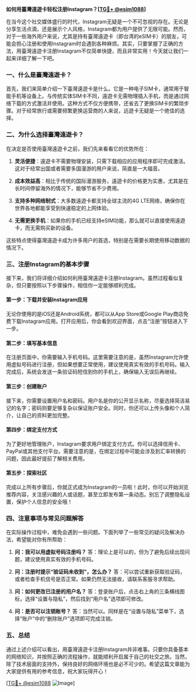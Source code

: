 **如何用臺灣遠遊卡轻松注册Instagram？[[TG💪+ @esim1088](https://t.me/s/esim1088)]**

在当今这个社交媒体盛行的时代，Instagram无疑是一个不可忽视的存在。无论是分享生活点滴，还是展示个人风格，Instagram都为用户提供了无限可能。然而，对于一些海外用户来说，尤其是持有臺灣遠遊卡（即台湾的eSIM卡）的朋友，可能会担心注册和使用Instagram时会遇到各种麻烦。其实，只要掌握了正确的方法，用臺灣遠遊卡注册Instagram不仅简单快捷，而且非常实用！今天就让我们一起来详细了解一下吧。

### **一、什么是臺灣遠遊卡？**

首先，我们来简单介绍一下臺灣遠遊卡是什么。它是一种电子SIM卡，通常用于智能手机等设备上。与传统实体SIM卡不同，遠遊卡无需物理插入手机，而是通过网络下载的方式激活并使用。这种方式不仅方便携带，还省去了更换SIM卡的繁琐步骤。对于经常旅行或需要频繁更换运营商的人来说，远遊卡无疑是一个绝佳的选择。

### **二、为什么选择臺灣遠遊卡？**

在决定是否使用臺灣遠遊卡之前，我们先来看看它的优势所在：

1. **灵活便捷**：遠遊卡不需要物理安装，只需下载相应的应用程序即可完成激活。这对于经常出国或者需要多国漫游的用户来说，简直是一大福音。
   
2. **成本效益高**：相比于传统的国际漫游服务，遠遊卡的价格更为实惠，尤其是在长时间停留海外的情况下，能够节省不少费用。

3. **支持多种网络制式**：大多数遠遊卡都支持全球主流的4G LTE网络，确保你在世界各地都能享受到快速稳定的上网体验。

4. **无需更换手机**：如果你的手机已经支持eSIM功能，那么就可以直接使用遠遊卡，而无需购买新的设备。

这些特点使得臺灣遠遊卡成为许多用户的首选，特别是在需要长期使用移动数据的情况下。

### **三、注册Instagram的基本步骤**

接下来，我们将详细介绍如何利用臺灣遠遊卡注册Instagram。虽然过程看似复杂，但只要按照以下步骤操作，相信你一定能够顺利完成。

#### **第一步：下载并安装Instagram应用**
无论你使用的是iOS还是Android系统，都可以从App Store或Google Play商店免费下载Instagram应用。打开应用后，你会看到欢迎界面，点击“注册”按钮进入下一步。

#### **第二步：填写基本信息**
在注册页面中，你需要输入手机号码。这里需要注意的是，虽然Instagram允许使用虚拟号码进行注册，但如果想要正常使用，建议使用真实有效的手机号码。输入完成后，系统会发送一条验证码短信到你的手机上，确保输入无误后再继续。

#### **第三步：创建账户**
接下来，你需要设置用户名和密码。用户名是你的公开显示名称，尽量选择简洁易记的名字；密码则要足够复杂以保证账户安全。同时，你还可以上传头像和个人简介，让自己的资料更加完整。

#### **第四步：绑定支付方式**
为了更好地管理账户，Instagram要求用户绑定支付方式。你可以选择信用卡、PayPal或其他支付平台。需要注意的是，在绑定过程中可能会涉及到汇率转换的问题，因此最好提前了解相关费用。

#### **第五步：探索社区**
完成以上所有步骤后，你就正式成为Instagram的一员啦！此时，你可以开始浏览推荐内容，关注感兴趣的人或话题，甚至立即发布第一条动态。别忘了调整隐私设置，保护个人信息的安全哦！

### **四、注意事项与常见问题解答**

在实际操作过程中，难免会遇到一些问题。下面列举了一些常见的疑问及解决办法，希望能对你有所帮助：

1. **问：我可以用虚拟号码注册吗？**
   答：理论上是可以的，但为了避免后续出现问题，建议使用真实有效的手机号码。

2. **问：注册时提示“验证码未收到”，怎么办？**
   答：可以尝试重新获取验证码，或者检查手机信号是否正常。如果仍然无法接收，请联系客服寻求帮助。

3. **问：如何更改已注册的用户名？**
   答：登录账户后，点击右上角的三条横线图标，选择“设置与隐私”，然后找到“用户名”选项即可修改。

4. **问：是否可以注销账号？**
   答：当然可以。同样是在“设置与隐私”菜单下，选择“账户”中的“删除账户”选项即可完成注销。

### **五、总结**

通过上述介绍可以看出，用臺灣遠遊卡注册Instagram并非难事。只要你具备基本的网络知识，并按照正确的流程操作，就能顺利开启属于自己的社交之旅。当然，除了技术层面的支持外，保持良好的网络环境也是必不可少的。希望这篇文章能为大家提供有用的参考信息，祝大家玩得开心！

[[TG💪+ @esim1088](https://t.me/s/esim1088) ![Image](https://i.postimg.cc/4NQfJmqS/Snipaste-2025-05-13-00-14-12.png)]